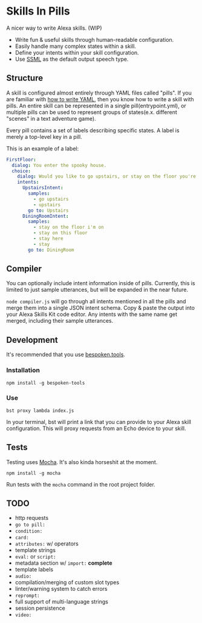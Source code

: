 Skills In Pills
===============

A nicer way to write Alexa skills. (WIP)

- Write fun & useful skills through human-readable configuration.
- Easily handle many complex states within a skill.
- Define your intents within your skill configuration.
- Use [SSML](https://developer.amazon.com/public/solutions/alexa/alexa-skills-kit/docs/speech-synthesis-markup-language-ssml-reference) as the default output speech type.

## Structure

A skill is configured almost entirely through YAML files called "pills".  If you are familiar with [how to write YAML](https://learnxinyminutes.com/docs/yaml/), then you know how to write a skill with pills.  An entire skill can be represented in a single pill(entrypoint.yml), or multiple pills can be used to represent groups of states(e.x. different "scenes" in a text adventure game).

Every pill contains a set of labels describing specific states.  A label is merely a top-level key in a pill.

This is an example of a label:

```yaml
FirstFloor:
  dialog: You enter the spooky house.
  choice:
    dialog: Would you like to go upstairs, or stay on the floor you're on?
    intents:
      UpstairsIntent:
        samples:
          - go upstairs
          - upstairs
        go to: Upstairs
      DiningRoomIntent:
        samples:
          - stay on the floor i'm on
          - stay on this floor
          - stay here
          - stay
        go to: DiningRoom
```

## Compiler

You can optionally include intent information inside of pills.  Currently, this is limited to just sample utterances, but will be expanded in the near future.

`node compiler.js` will go through all intents mentioned in all the pills and merge them into a single JSON intent schema.  Copy & paste the output into your Alexa Skills Kit code editor.  Any intents with the same name get merged, including their sample utterances.

## Development

It's recommended that you use [bespoken.tools](https://bespoken.tools/).

### Installation

`npm install -g bespoken-tools`

### Use

`bst proxy lambda index.js`

In your terminal, bst will print a link that you can provide to your Alexa skill configuration.  This will proxy requests from an Echo device to your skill.

## Tests

Testing uses [Mocha](https://github.com/mochajs/mocha).  It's also kinda horseshit at the moment.

`npm install -g mocha`

Run tests with the `mocha` command in the root project folder.

## TODO

- http requests
- `go to pill:`
- `condition:`
- `card:`
- `attributes:` w/ operators
- template strings
- `eval:` or `script:`
- metadata section w/ `import:` **complete**
- template labels
- `audio:`
- compilation/merging of custom slot types
- linter/warning system to catch errors
- `reprompt:`
- full support of multi-language strings
- session persistence
- `video:`



